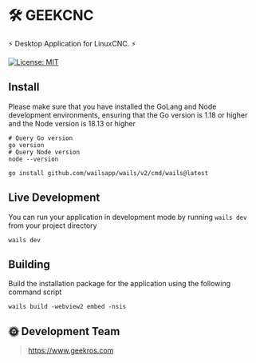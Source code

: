 # 🛠️ GEEKCNC

⚡ Desktop Application for LinuxCNC. ⚡

[![License: MIT](https://img.shields.io/badge/License-MIT-yellow.svg)](https://opensource.org/licenses/MIT)

## Install

Please make sure that you have installed the GoLang and Node development environments, ensuring that the Go version is 1.18 or higher and the Node version is 18.13 or higher

```shell
# Query Go version
go version
# Query Node version
node --version
```

```shell
go install github.com/wailsapp/wails/v2/cmd/wails@latest
```

## Live Development

You can run your application in development mode by running `wails dev` from your project directory

```
wails dev
```

## Building

Build the installation package for the application using the following command script

```[readme.md](readme.md)
wails build -webview2 embed -nsis
```

## 🌞 Development Team

> https://www.geekros.com























